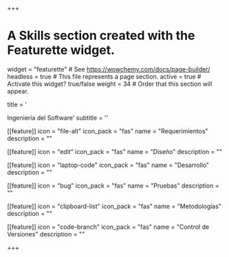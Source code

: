 +++
# A Skills section created with the Featurette widget.
widget = "featurette"  # See https://wowchemy.com/docs/page-builder/
headless = true  # This file represents a page section.
active = true  # Activate this widget? true/false
weight = 34  # Order that this section will appear.

title = '<div id="software-engineering" class="featurette-icon"><i class="fas fa-project-diagram"></i></div>Ingeniería del Software'
subtitle = ''

[[feature]]
  icon = "file-alt"
  icon_pack = "fas"
  name = "Requerimientos"
  description = ""

[[feature]]
  icon = "edit"
  icon_pack = "fas"
  name = "Diseño"
  description = ""

[[feature]]
  icon = "laptop-code"
  icon_pack = "fas"
  name = "Desarrollo"
  description = ""

[[feature]]
  icon = "bug"
  icon_pack = "fas"
  name = "Pruebas"
  description = ""

[[feature]]
  icon = "clipboard-list"
  icon_pack = "fas"
  name = "Metodologías"
  description = ""

[[feature]]
  icon = "code-branch"
  icon_pack = "fas"
  name = "Control de Versiones"
  description = ""

+++
